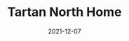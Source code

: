 ---
layout: photo_set
title: Tartan North Home
directory_name: tartan_north_home
permalink: /tartan_north_home/
description: "An example photo gallery."
thumbnail_photo: 
date: "2021-12-07"

photos:
    set: tartan_north_home
    size: 3
---